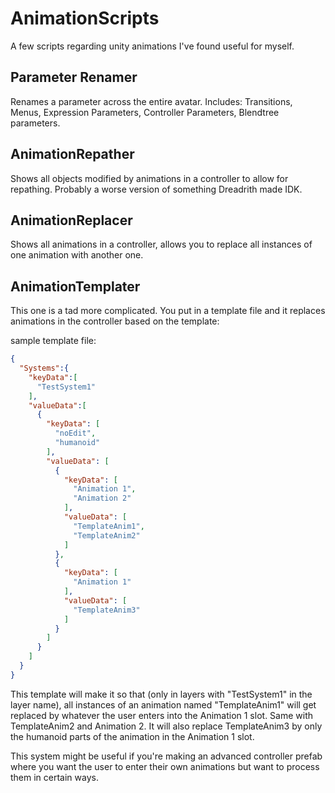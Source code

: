 # AnimationScripts
A few scripts regarding unity animations I've found useful for myself.

## Parameter Renamer
Renames a parameter across the entire avatar. Includes: Transitions, Menus, Expression Parameters, Controller Parameters, Blendtree parameters.

## AnimationRepather
Shows all objects modified by animations in a controller to allow for repathing. Probably a worse version of something Dreadrith made IDK.

## AnimationReplacer
Shows all animations in a controller, allows you to replace all instances of one animation with another one.

## AnimationTemplater
This one is a tad more complicated. You put in a template file and it replaces animations in the controller based on the template:

sample template file:
```json
{
  "Systems":{
    "keyData":[
      "TestSystem1"
    ],
    "valueData":[
      {
        "keyData": [
          "noEdit",
          "humanoid"
        ],
        "valueData": [
          {
            "keyData": [
              "Animation 1",
              "Animation 2"
            ],
            "valueData": [
              "TemplateAnim1",
              "TemplateAnim2"
            ]
          },
          {
            "keyData": [
              "Animation 1"
            ],
            "valueData": [
              "TemplateAnim3"
            ]
          }
        ]
      }
    ]
  }
}
```

This template will make it so that (only in layers with "TestSystem1" in the layer name), all instances of an animation named "TemplateAnim1" will  get replaced by whatever the user enters into the Animation 1 slot. Same with TemplateAnim2 and Animation 2. It will also replace TemplateAnim3 by only the humanoid parts of the animation in the Animation 1 slot.

This system might be useful if you're making an advanced controller prefab where you want the user to enter their own animations but want to process them in certain ways.